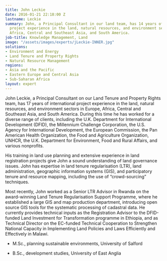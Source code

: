 ```yaml
---
title: John Leckie
date: 2016-01-21 22:18:00 Z
lastname: Leckie
summary: John, a Principal Consultant in our land team, has 14 years of international
  project experience in the land, natural resources, and environment sectors in Europe,
  Africa, Central and Southeast Asia, and South America.
job-title: Knowledge Management, Land
image: "/assets/images/experts/jLeckie-INNER.jpg"
solutions:
- Environment and Energy
- Land Tenure and Property Rights
- Natural Resource Management
regions:
- Asia and the Pacific
- Eastern Europe and Central Asia
- Sub-Saharan Africa
layout: expert
---
```


John Leckie, a Principal Consultant on our Land Tenure and Property Rights team, has 17 years of international project experience in the land, natural resources, and environment sectors in Europe, Africa, Central and Southeast Asia, and South America. During this time he has worked for a diverse range of clients, including the U.K. Department for International Development (DFID), the Millennium Challenge Corporation, the U.S. Agency for International Development, the European Commission, the Pan American Health Organization, the Food and Agriculture Organization, UNHCR, the U.K. Department for Environment, Food and Rural Affairs, and various nonprofits.

His training in land use planning and extensive experience in land registration projects give John a sound understanding of land governance issues. John has expertise in land tenure regularisation (LTR), land administration, geographic information systems (GIS), and participatory tenure and resource mapping, including the use of “crowd-sourcing” techniques.

Most recently, John worked as a Senior LTR Advisor in Rwanda on the award-winning Land Tenure Regularisation Support Programme, where he established a large GIS and map production department, introducing open source GIS tools for the systematic processing of cadastral data. He currently provides technical inputs as the Registration Advisor to the DFID-funded Land Investment for Transformation programme in Ethiopia, and as Technical Director on the EC-funded Technical Cooperation to Strengthen National Capacity in Implementing Land Policies and Laws Efficiently and Effectively in Malawi.

* M.Sc., planning sustainable environments, University of Salford

* B.Sc., development studies, University of East Anglia